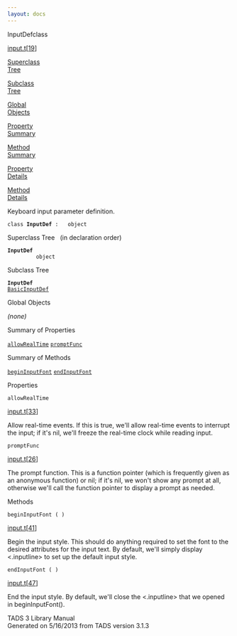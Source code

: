 ```yaml
---
layout: docs
---
```

<span class="title">InputDef</span><span class="type">class</span>

[input.t](../file/input.t.html)\[[19](../source/input.t.html#19)\]

[Superclass  
Tree](#_SuperClassTree_)

[Subclass  
Tree](#_SubClassTree_)

[Global  
Objects](#_ObjectSummary_)

[Property  
Summary](#_PropSummary_)

[Method  
Summary](#_MethodSummary_)

[Property  
Details](#_Properties_)

[Method  
Details](#_Methods_)



Keyboard input parameter definition.

`class `**`InputDef`**` :   object`



<span id="_SuperClassTree_"></span>



<span class="hdln">Superclass Tree</span>   (in declaration order)



**`InputDef`**  
`         object`  
<span id="_SubClassTree_"></span>



<span class="hdln">Subclass Tree</span>  



**`InputDef`**  
[`BasicInputDef`](../object/BasicInputDef.html)  
<span id="_ObjectSummary_"></span>



<span class="hdln">Global Objects</span>  



*(none)* <span id="_PropSummary_"></span>



<span class="hdln">Summary of Properties</span>  



[`allowRealTime`](#allowRealTime) [`promptFunc`](#promptFunc)

<span id="_MethodSummary_"></span>



<span class="hdln">Summary of Methods</span>  



[`beginInputFont`](#beginInputFont) [`endInputFont`](#endInputFont)

<span id="_Properties_"></span>



<span class="hdln">Properties</span>  



<span id="allowRealTime"></span>

`allowRealTime`

[input.t](../file/input.t.html)\[[33](../source/input.t.html#33)\]



Allow real-time events. If this is true, we'll allow real-time events to
interrupt the input; if it's nil, we'll freeze the real-time clock while
reading input.



<span id="promptFunc"></span>

`promptFunc`

[input.t](../file/input.t.html)\[[26](../source/input.t.html#26)\]



The prompt function. This is a function pointer (which is frequently
given as an anonymous function) or nil; if it's nil, we won't show any
prompt at all, otherwise we'll call the function pointer to display a
prompt as needed.



<span id="_Methods_"></span>



<span class="hdln">Methods</span>  



<span id="beginInputFont"></span>

`beginInputFont ( )`

[input.t](../file/input.t.html)\[[41](../source/input.t.html#41)\]



Begin the input style. This should do anything required to set the font
to the desired attributes for the input text. By default, we'll simply
display \<.inputline\> to set up the default input style.



<span id="endInputFont"></span>

`endInputFont ( )`

[input.t](../file/input.t.html)\[[47](../source/input.t.html#47)\]



End the input style. By default, we'll close the \<.inputline\> that we
opened in beginInputFont().





TADS 3 Library Manual  
Generated on 5/16/2013 from TADS version 3.1.3


